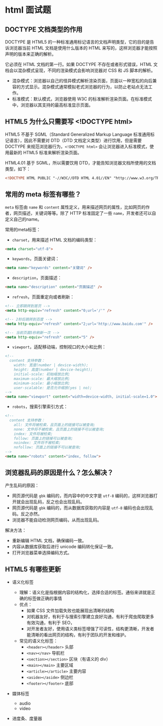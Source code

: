 # html 面试题

## DOCTYPE 文档类型的作用
DOCTYPE 是 HTML5 的一种标准通用标记语言的文档声明类型，它的目的是告诉浏览器当前 HTML 文档是使用什么版本的 HTML 来写的，这样浏览器才能按照声明的版本来正确的解析。

它必须在 HTML 文档的第一行。如果 DOCTYPE 不存在或者形式错误，HTML 文档会以混杂模式呈现，不同的渲染模式会影响浏览器对 CSS 和 JS 脚本的解析。

- 混杂模式：浏览器以自己的怪异模式解析渲染页面，页面以一种宽松的向后兼容的方式显示。混杂模式通常模拟老式浏览器的行为，以防止老站点无法工作。
- 标准模式：默认模式，浏览器使用 W3C 的标准解析渲染页面。在标准模式中，浏览器以其支持的最高标准显示页面。

## HTML5 为什么只需要写 \<!DOCTYPE html>
HTML5 不基于 SGML（Standard Generalized Markup Language 标准通用标记语言），因此不需要对 DTD（DTD 文档定义类型）进行饮用，但是需要 DOCTYPE 来规范浏览器行为，`<!DOCTYPE html>` 会让浏览器进入标准模式，使用最新的 HTML5 标准来解析渲染页面。

HTML4.01 基于 SGML，所以需要饮用 DTD，才能告知浏览器文档所使用的文档类型，如下：
```html
<!DOCTYPE HTML PUBLIC "-//W3C//DTD HTML 4.01//EN" "http://www.w3.org/TR/html4/strict.dtd">
```

## 常用的 meta 标签有哪些？
`meta` 标签由 `name` 和 `content` 属性定义，用来描述网页的属性，比如网页的作者，网页描述，关键词等等。除了 HTTP 标准固定了一些 `name`，开发者还可以自定义自己的name。

常用的meta标签：

- `charset`，用来描述 HTML 文档的编码类型：
```html
<meta charset="utf-8">
```

- `keywords`，页面关键词：
```html
<meta name="keywords" content="关键词" />
```

- `description`，页面描述：
```html
<meta name="description" content="页面描述" />
```

- `refresh`，页面重定向或者刷新：
```html
<!-- 立即跳转到首页 -->
<meta http-equiv="refresh" content="0;url='/'" />

<!-- 2秒后跳转到百度 -->
<meta http-equiv="refresh" content="2;url='http://www.baidu.com'" />

<!-- 当前页面5秒刷新一次 -->
<meta http-equiv="refresh" content="5" />
```

- `viewport`，适配移动端，控制视口的大小和比例：
```html
<!--  
  content 支持参数： 
    width: 宽度(number | device-width);
    height: 高度(number | device-height);
    initial-scale: 初始缩放比例;
    maximum-scale: 最大缩放比例;
    minimum-scale: 最小缩放比例;
    user-scalable: 是否允许缩放(yes | no);
-->
<meta name="viewport" content="width=device-width, initial-scale=1.0">
```

- `robots`，搜索引擎索引方式：
```html
<!--  
  content 支持参数： 
    all: 文件将被检索，且页面上的链接可以被查询;
    none: 文件将不被检索，且页面上的链接不可以被查询;
    index: 文件将被检索;
    follow: 页面上的链接可以被查询;
    noindex: 文件将不被检索;
    nofollow: 页面上的链接不可以被查询;
-->
<meta name="robots" content="index, follow">
```

## 浏览器乱码的原因是什么？怎么解决？
产生乱码的原因：
- 网页源代码是 `gbk` 编码的，而内容中的中文字是 `utf-8` 编码的，这样浏览器打开就会出现乱码，反之也会出现乱码。
- 网页源代码是 `gbk` 编码的，而从数据库获取的内容是 `utf-8` 编码也会出现乱码。反之亦然。
- 浏览器不能自动检测网页编码，从而出现乱码。

解决方法：
- 重新编辑 HTML 文档，确保编码一致。
- 内容从数据库获取后进行 unicode 编码转化保证一致。
- 打开浏览器菜单选择编码方式。

## HTML5 有哪些更新
- 语义化标签
  - 理解：语义化是指根据内容的结构化，选择合适的标签。通俗来讲就是正确的标签做正确的事情
  - 优点：
    - 如果 CSS 文件加载失败也能展现出清晰的结构
    - 对机器友好，有利于与搜索引擎建立良好沟通，有利于爬虫爬取更多有效沟通，有利于 SEO，
    - 对开发者友好，使用语义类标签增强了可读性，结构更清晰，开发者能清晰的看出网页的结构，有利于团队的开发和维护。
  - 常见的语义化标签：
    - `<header></header>` 头部
    - `<nav></nav>` 导航栏
    - `<section></section>` 区块（有语义的 div）
    - `<main></main>` 主要区域
    - `<article></article>` 主要内容
    - `<aside></aside>` 侧边栏
    - `<footer></footer>` 底部

- 媒体标签
  - audio
  - video

- 进度条、度量器